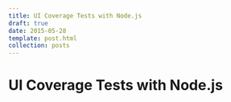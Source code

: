 ```yaml
---
title: UI Coverage Tests with Node.js
draft: true
date: 2015-05-28
template: post.html
collection: posts
---
```


# UI Coverage Tests with Node.js

